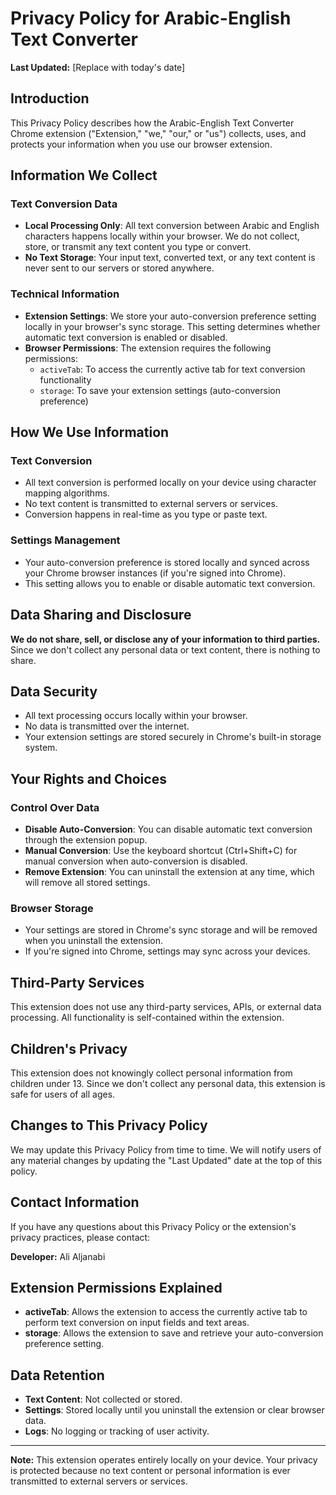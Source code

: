 # Privacy Policy for Arabic-English Text Converter

**Last Updated:** [Replace with today's date]

## Introduction

This Privacy Policy describes how the Arabic-English Text Converter Chrome extension ("Extension," "we," "our," or "us") collects, uses, and protects your information when you use our browser extension.

## Information We Collect

### Text Conversion Data
- **Local Processing Only**: All text conversion between Arabic and English characters happens locally within your browser. We do not collect, store, or transmit any text content you type or convert.
- **No Text Storage**: Your input text, converted text, or any text content is never sent to our servers or stored anywhere.

### Technical Information
- **Extension Settings**: We store your auto-conversion preference setting locally in your browser's sync storage. This setting determines whether automatic text conversion is enabled or disabled.
- **Browser Permissions**: The extension requires the following permissions:
  - `activeTab`: To access the currently active tab for text conversion functionality
  - `storage`: To save your extension settings (auto-conversion preference)

## How We Use Information

### Text Conversion
- All text conversion is performed locally on your device using character mapping algorithms.
- No text content is transmitted to external servers or services.
- Conversion happens in real-time as you type or paste text.

### Settings Management
- Your auto-conversion preference is stored locally and synced across your Chrome browser instances (if you're signed into Chrome).
- This setting allows you to enable or disable automatic text conversion.

## Data Sharing and Disclosure

**We do not share, sell, or disclose any of your information to third parties.** Since we don't collect any personal data or text content, there is nothing to share.

## Data Security

- All text processing occurs locally within your browser.
- No data is transmitted over the internet.
- Your extension settings are stored securely in Chrome's built-in storage system.

## Your Rights and Choices

### Control Over Data
- **Disable Auto-Conversion**: You can disable automatic text conversion through the extension popup.
- **Manual Conversion**: Use the keyboard shortcut (Ctrl+Shift+C) for manual conversion when auto-conversion is disabled.
- **Remove Extension**: You can uninstall the extension at any time, which will remove all stored settings.

### Browser Storage
- Your settings are stored in Chrome's sync storage and will be removed when you uninstall the extension.
- If you're signed into Chrome, settings may sync across your devices.

## Third-Party Services

This extension does not use any third-party services, APIs, or external data processing. All functionality is self-contained within the extension.

## Children's Privacy

This extension does not knowingly collect personal information from children under 13. Since we don't collect any personal data, this extension is safe for users of all ages.

## Changes to This Privacy Policy

We may update this Privacy Policy from time to time. We will notify users of any material changes by updating the "Last Updated" date at the top of this policy.

## Contact Information

If you have any questions about this Privacy Policy or the extension's privacy practices, please contact:

**Developer:** Ali Aljanabi

## Extension Permissions Explained

- **activeTab**: Allows the extension to access the currently active tab to perform text conversion on input fields and text areas.
- **storage**: Allows the extension to save and retrieve your auto-conversion preference setting.

## Data Retention

- **Text Content**: Not collected or stored.
- **Settings**: Stored locally until you uninstall the extension or clear browser data.
- **Logs**: No logging or tracking of user activity.

---

**Note:** This extension operates entirely locally on your device. Your privacy is protected because no text content or personal information is ever transmitted to external servers or services. 